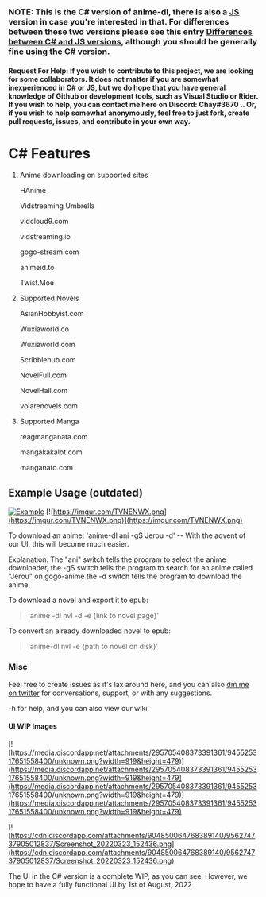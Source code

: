 ### NOTE: This is the C# version of anime-dl, there is also a [JS](https://github.com/vrienstudios/anime-dl/tree/JS) version in case you're interested in that. For differences between these two versions please see this entry [Differences between C# and JS versions](https://github.com/vrienstudios/anime-dl/wiki/Differences-between-C%23-and-JS-versions), although you should be generally fine using the C# version.

#### Request For Help: If you wish to contribute to this project, we are looking for some collaborators. It does not matter if you are somewhat inexperienced in C# or JS, but we do hope that you have general knowledge of Github or development tools, such as Visual Studio or Rider. If you wish to help, you can contact me here on Discord: Chay#3670 .. Or, if you wish to help somewhat anonymously, feel free to just fork, create pull requests, issues, and contribute in your own way.
# C# Features

1. Anime downloading on supported sites
	
	  HAnime
	
	  Vidstreaming Umbrella
	
	  vidcloud9.com
		
	  vidstreaming.io
		
	  gogo-stream.com
		
	  animeid.to
	
	  Twist.Moe

2. Supported Novels

	AsianHobbyist.com
	
	Wuxiaworld.co
	
	Wuxiaworld.com
	
	Scribblehub.com
	
	NovelFull.com

	NovelHall.com
	
	volarenovels.com
	
3. Supported Manga
	
	reagmanganata.com
	
	mangakakalot.com
	
	manganato.com

## Example Usage (outdated)

[![Example](https://img.youtube.com/vi/YgfuUqdk1fw/0.jpg)](https://www.youtube.com/watch?v=YgfuUqdk1fw)
[![https://imgur.com/TVNENWX.png](https://imgur.com/TVNENWX.png)](https://imgur.com/TVNENWX.png)

To download an anime:
'anime-dl ani -gS Jerou -d' -- With the advent of our UI, this will become much easier.

Explanation: 
The "ani" switch tells the program to select the anime downloader, the -gS switch tells the program to search for an anime called "Jerou" on gogo-anime the -d switch tells the program to download the anime.


To download a novel and export it to epub:
>'anime -dl nvl -d -e {link to novel page}'

To convert an already downloaded novel to epub:
> 'anime-dl nvl -e {path to novel on disk}'

### Misc
Feel free to create issues as it's lax around here, and you can also [dm me on twitter](https://twitter.com/shujiandou "dm me on twitter") for conversations, support, or with any suggestions.


-h for help, and you can also view our wiki.

#### UI WIP Images
[![https://media.discordapp.net/attachments/295705408373391361/945525317651558400/unknown.png?width=919&height=479)](https://media.discordapp.net/attachments/295705408373391361/945525317651558400/unknown.png?width=919&height=479](https://media.discordapp.net/attachments/295705408373391361/945525317651558400/unknown.png?width=919&height=479)](https://media.discordapp.net/attachments/295705408373391361/945525317651558400/unknown.png?width=919&height=479)

[![https://cdn.discordapp.com/attachments/904850064768389140/956274737905012837/Screenshot_20220323_152436.png](https://cdn.discordapp.com/attachments/904850064768389140/956274737905012837/Screenshot_20220323_152436.png)

The UI in the C# version is a complete WIP, as you can see. However, we hope to have a fully functional UI by 1st of August, 2022
